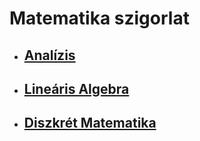 # Matematika szigorlat

- ## [Analízis](./analízis)
- ## [Lineáris Algebra](./linalg)
- ## [Diszkrét Matematika](./dm)
